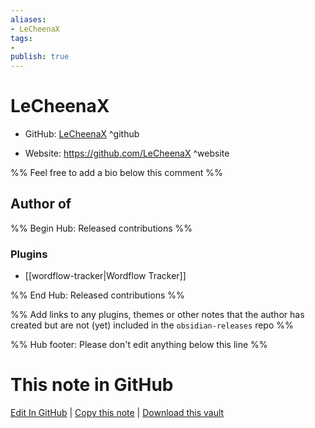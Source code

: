 ```yaml
---
aliases:
- LeCheenaX
tags:
- 
publish: true
---
```


# LeCheenaX

- GitHub: [LeCheenaX](https://github.com/LeCheenaX/) ^github
<!-- - Discord: `@` ^discord-->
- Website: <https://github.com/LeCheenaX> ^website
<!-- - [[Publish sites|Publish site]]: <https://> ^publish-->

%% Feel free to add a bio below this comment %%


## Author of

%% Begin Hub: Released contributions %%
### Plugins
- [[wordflow-tracker|Wordflow Tracker]]

%% End Hub: Released contributions %%

%% Add links to any plugins, themes or other notes that the author has created but are not (yet) included in the `obsidian-releases` repo %%

<!--
### Unlisted plugins
-->

<!--
### Others
-->

<!--
## Sponsor this author
-->

<!-- - [[GitHub sponsors]]: [Sponsor @LeCheenaX on GitHub Sponsors](https://github.com/sponsors/LeCheenaX) ^github-sponsor-->
<!-- - [[Buy me a coffee]]: <https://> ^buy-me-a-coffee-->
<!-- - [[PayPal]]: <https://> ^paypal-->
<!-- - [[Patreon]]: <https://> ^patreon-->

<!--
## Follow this author
-->

<!-- - [[YouTube Channels|On YouTube]]: <https://> ^youtube-->
<!-- - Twitter: <https://> ^twitter-->
<!-- - ... -->

%% Hub footer: Please don't edit anything below this line %%

# This note in GitHub

<span class="git-footer">[Edit In GitHub](https://github.dev/obsidian-community/obsidian-hub/blob/main/01%20-%20Community/People/LeCheenaX.md "git-hub-edit-note") | [Copy this note](https://raw.githubusercontent.com/obsidian-community/obsidian-hub/main/01%20-%20Community/People/LeCheenaX.md "git-hub-copy-note") | [Download this vault](https://github.com/obsidian-community/obsidian-hub/archive/refs/heads/main.zip "git-hub-download-vault") </span>
